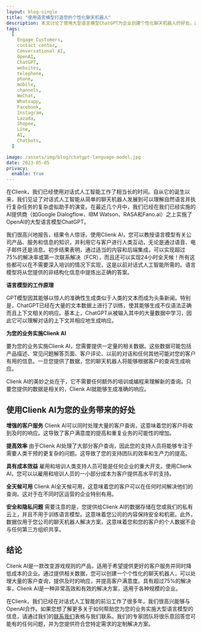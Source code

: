 ```yaml
---
layout: blog-single
title: "使用语言模型打造您的个性化聊天机器人"
description: 本文讨论了使用大型语言模型ChatGPT为企业创建个性化聊天机器人的好处。通过正确的内容和后端集成，ChatGPT可以实现超过75％的高解决率，用于处理客户查询。这种解决方案高效且有效，为企业提供了提供更好的客户服务同时降低成本的方法。文章还强调了Clienk与ChatGPT合作的经验，并邀请读者了解更多有关如何为自己的企业实施该技术的信息。
tags:
  [
    Engage Customers,
    contact center,
    Conversational AI,
    OpenAI,
    ChatGPT,
    websites,
    telephone,
    phone,
    mobile,
    channels,
    WeChat,
    Whatsapp,
    Facebook,
    Instagram,
    Lazada,
    Shopee,
    Line,
    AI,
    Chatbots,
  ]

image: /assets/img/blog/chatgpt-language-model.jpg
date: 2023-05-05
privacy:
  enable: true
---
```


在Clienk，我们已经使用对话式人工智能工作了相当长的时间。自从它的诞生以来，我们见证了对话式人工智能从简单的聊天机器人发展到可以理解自然语言并执行复杂任务的复杂虚拟助手的演变。在最近几个月中，我们已经在我们已经实施的AI提供商（如Google Dialogflow、IBM Watson、RASA和Fano.ai）之上实施了OpenAI的大型语言模型ChatGPT。

我们很高兴地报告，结果令人惊讶。使用Clienk AI，您可以教授语言模型有关公司产品、服务和信息的知识，并利用它与客户进行人类互动，无论是通过语音、电子邮件还是消息。初步结果表明，通过适当的内容和后端集成，可以实现超过75%的解决率或第一次联系解决（FCR），而且还可以实现24小时全天候！所有这些都可以在不需要深入培训的情况下实现，这是以前对话式人工智能所需的。语言模型将从您提供的非结构化信息中提炼出正确的答案。

**语言模型的工作原理**

GPT模型因其能够以惊人的准确性生成类似于人类的文本而成为头条新闻。特别是，ChatGPT已经在大量的文本数据上进行了训练，使其能够生成不仅语法正确而且上下文相关的响应。基本上，ChatGPT从被输入其中的大量数据中学习，因此它可以理解对话的上下文并相应地生成响应。

**为您的业务实施Clienk AI**

要为您的业务实施Clienk AI，您需要提供一定量的相关数据。这些数据可能包括产品描述、常见问题解答页面、客户评论、以前的对话和任何其他可能对您的客户有用的信息。一旦您提供了数据，您的聊天机器人将能够根据客户的查询生成响应。

Clienk AI的美妙之处在于，它不需要任何额外的培训或编程来理解新的查询。只要您提供的数据是相关的，Clienk AI就能够生成准确的响应。

## 使用Clienk AI为您的业务带来的好处

**增强的客户服务**
Clienk AI可以同时处理大量的客户查询，这意味着您的客户将收到及时的响应。这导致了客户满意度的提高和重复业务的可能性的增加。

**提高效率**
由于Clienk AI处理了大部分客户查询，因此您的支持人员将能够专注于需要人类干预的更复杂的问题。这导致了您的支持团队的效率和生产力的提高。

**具有成本效益**
雇用和培训人类支持人员可能是任何企业的重大开支。使用Clienk AI，您可以以雇用和培训人员的一小部分成本为客户提供高水平的支持。

**全天候可用**
Clienk AI全天候可用，这意味着您的客户可以在任何时间解决他们的查询。这对于在不同时区运营的企业特别有用。

**安全和隐私问题**
需要注意的是，您提供给Clienk AI的数据存储在您或我们的私有云上，并且不用于训练语言模型。这意味着您公司的内容保持安全和机密。此外，数据仅用于您公司的聊天机器人解决方案，这意味着您和您的客户的个人数据不会与任何第三方组织共享。

## 结论

Clienk AI是一款改变游戏规则的产品，适用于希望提供更好的客户服务并同时降低成本的企业。通过提供相关数据，您可以创建一个个性化的聊天机器人，可以处理大量的客户查询，提供及时的响应，并提高客户满意度。具有超过75%的解决率，Clienk AI是一种非常高效和有效的解决方案，适用于各种规模的企业。

在Clienk，我们已经在对话式人工智能的前沿工作了很多年，我们很高兴能够与OpenAI合作。如果您想了解更多关于如何帮助您为您的业务实施大型语言模型的信息，请通过我们的[联系我们](/contact-us/)表格与我们联系。我们的专家团队将很乐意回答您可能有的任何问题，并为您提供符合您特定需求的定制解决方案。